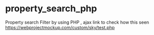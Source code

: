 # property_search_php
Property search Filter by using PHP  , ajax
link to check how this seen
https://webprojectmockup.com/custom/sky/test.php
